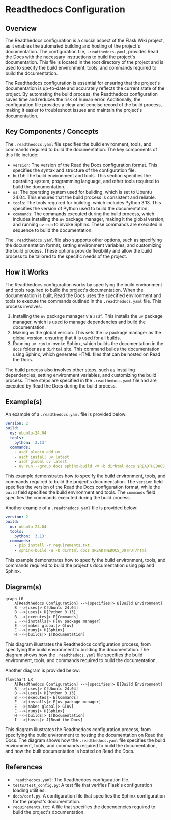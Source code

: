 # Readthedocs Configuration
## Overview
The Readthedocs configuration is a crucial aspect of the Flask Wiki project, as it enables the automated building and hosting of the project's documentation. The configuration file, `.readthedocs.yaml`, provides Read the Docs with the necessary instructions to build the project's documentation. This file is located in the root directory of the project and is used to specify the build environment, tools, and commands required to build the documentation.

The Readthedocs configuration is essential for ensuring that the project's documentation is up-to-date and accurately reflects the current state of the project. By automating the build process, the Readthedocs configuration saves time and reduces the risk of human error. Additionally, the configuration file provides a clear and concise record of the build process, making it easier to troubleshoot issues and maintain the project's documentation.

## Key Components / Concepts
The `.readthedocs.yaml` file specifies the build environment, tools, and commands required to build the documentation. The key components of this file include:
* `version`: The version of the Read the Docs configuration format. This specifies the syntax and structure of the configuration file.
* `build`: The build environment and tools. This section specifies the operating system, programming language, and other tools required to build the documentation.
* `os`: The operating system used for building, which is set to Ubuntu 24.04. This ensures that the build process is consistent and reliable.
* `tools`: The tools required for building, which includes Python 3.13. This specifies the version of Python used to build the documentation.
* `commands`: The commands executed during the build process, which includes installing the `uv` package manager, making it the global version, and running `uv run` to invoke Sphinx. These commands are executed in sequence to build the documentation.

The `.readthedocs.yaml` file also supports other options, such as specifying the documentation format, setting environment variables, and customizing the build process. These options provide flexibility and allow the build process to be tailored to the specific needs of the project.

## How it Works
The Readthedocs configuration works by specifying the build environment and tools required to build the project's documentation. When the documentation is built, Read the Docs uses the specified environment and tools to execute the commands outlined in the `.readthedocs.yaml` file. This process involves:
1. Installing the `uv` package manager via `asdf`. This installs the `uv` package manager, which is used to manage dependencies and build the documentation.
2. Making `uv` the global version. This sets the `uv` package manager as the global version, ensuring that it is used for all builds.
3. Running `uv run` to invoke Sphinx, which builds the documentation in the `docs` folder as a `dirhtml` site. This command builds the documentation using Sphinx, which generates HTML files that can be hosted on Read the Docs.

The build process also involves other steps, such as installing dependencies, setting environment variables, and customizing the build process. These steps are specified in the `.readthedocs.yaml` file and are executed by Read the Docs during the build process.

## Example(s)
An example of a `.readthedocs.yaml` file is provided below:
```yml
version: 2
build:
  os: ubuntu-24.04
  tools:
    python: '3.13'
  commands:
    - asdf plugin add uv
    - asdf install uv latest
    - asdf global uv latest
    - uv run --group docs sphinx-build -W -b dirhtml docs $READTHEDOCS_OUTPUT/html
```
This example demonstrates how to specify the build environment, tools, and commands required to build the project's documentation. The `version` field specifies the version of the Read the Docs configuration format, while the `build` field specifies the build environment and tools. The `commands` field specifies the commands executed during the build process.

Another example of a `.readthedocs.yaml` file is provided below:
```yml
version: 2
build:
  os: ubuntu-24.04
  tools:
    python: '3.13'
  commands:
    - pip install -r requirements.txt
    - sphinx-build -W -b dirhtml docs $READTHEDOCS_OUTPUT/html
```
This example demonstrates how to specify the build environment, tools, and commands required to build the project's documentation using pip and Sphinx.

## Diagram(s)
```mermaid
graph LR
    A[Readthedocs Configuration] -->|specifies|> B[Build Environment]
    B -->|uses|> C[Ubuntu 24.04]
    B -->|uses|> D[Python 3.13]
    B -->|executes|> E[Commands]
    E -->|installs|> F[uv package manager]
    E -->|makes global|> G[uv]
    E -->|runs|> H[Sphinx]
    H -->|builds|> I[Documentation]
```
This diagram illustrates the Readthedocs configuration process, from specifying the build environment to building the documentation. The diagram shows how the `.readthedocs.yaml` file specifies the build environment, tools, and commands required to build the documentation.

Another diagram is provided below:
```mermaid
flowchart LR
    A[Readthedocs Configuration] -->|specifies|> B[Build Environment]
    B -->|uses|> C[Ubuntu 24.04]
    B -->|uses|> D[Python 3.13]
    B -->|executes|> E[Commands]
    E -->|installs|> F[uv package manager]
    E -->|makes global|> G[uv]
    E -->|runs|> H[Sphinx]
    H -->|builds|> I[Documentation]
    I -->|hosts|> J[Read the Docs]
```
This diagram illustrates the Readthedocs configuration process, from specifying the build environment to hosting the documentation on Read the Docs. The diagram shows how the `.readthedocs.yaml` file specifies the build environment, tools, and commands required to build the documentation, and how the built documentation is hosted on Read the Docs.

## References
* `.readthedocs.yaml`: The Readthedocs configuration file.
* `tests/test_config.py`: A test file that verifies Flask's configuration loading utilities.
* `docs/conf.py`: A configuration file that specifies the Sphinx configuration for the project's documentation.
* `requirements.txt`: A file that specifies the dependencies required to build the project's documentation.